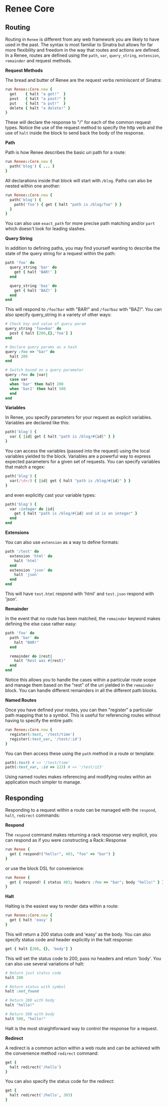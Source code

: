 # Renee Core

## Routing

Routing in `Renee` is different from any web framework you are likely to have used in the past. The syntax is most familiar to Sinatra but allows
for far more flexibility and freedom in the way that routes and actions are defined. In a Renee, routes are defined using the `path`, `var`, `query_string`, `extension`, `remainder` and request methods.

**Request Methods**

The bread and butter of Renee are the request verbs reminiscent of Sinatra:

```ruby
run Renee::Core.new {
  get    { halt "a get!"  }
  post   { halt "a post!" }
  put    { halt "a put!"  }
  delete { halt "a delete!" }
}
```

These will declare the response to "/" for each of the common request types. Notice the use of the request method to
specify the http verb and the use of `halt` inside the block to send back the body of the response.

**Path**

Path is how Renee describes the basic uri path for a route:

```ruby
run Renee::Core.new {
  path('blog') { ... }
}
```

All declarations inside that block will start with `/blog`. Paths can also be nested within one another:

```ruby
run Renee::Core.new {
  path('blog') {
    path('foo') { get { halt "path is /blog/foo" } }
  }
}
```

You can also use `exact_path` for more precise path matching and/or `part` which doesn't look for leading slashes.

**Query String**

In addition to defining paths, you may find yourself wanting to describe the state of the query string for a request within the path:

```ruby
path 'foo' do
  query_string 'bar' do
    get { halt 'BAR!' }
  end

  query_string 'baz' do
    get { halt 'BAZ!' }
  end
end
```

This will respond to `/foo?bar` with "BAR!" and `/foo?baz` with "BAZ!". You can also specify query_string in a variety of other ways:

```ruby
# Check key and value of query param
query_string 'foo=bar' do
  post { halt [200,{},'foo'] }
end

# Declare query params as a hash
query :foo => "bar" do
  halt 200
end

# Switch based on a query parameter
query :foo do |var|
  case var
  when 'bar' then halt 200
  when 'bar2' then halt 500
  end
end
```

**Variables**

In Renee, you specify parameters for your request as explicit variables. Variables are declared like this:

```ruby
path('blog') {
  var { |id| get { halt "path is /blog/#{id}" } }
}
```

You can access the variables (passed into the request) using the local variables yielded to the block. Variables are a powerful
way to express expected parameters for a given set of requests. You can specify variables that match a regex:

```ruby
path('blog') {
  var(/\d+/) { |id| get { halt "path is /blog/#{id}" } }
}
```

and even explicitly cast your variable types:

```ruby
path('blog') {
  var :integer do |id|
    get { halt "path is /blog/#{id} and id is an integer" }
  end
end
```

**Extensions**

You can also use `extension` as a way to define formats:

```ruby
path '/test' do
  extension 'html' do
    halt 'html'
  end
  extension 'json' do
    halt 'json'
  end
end
```

This will have `test.html` respond with 'html' and `test.json` respond with 'json'.

**Remainder**

In the event that no route has been matched, the `remainder` keyword makes defining the else case rather easy:

```ruby
path 'foo' do
  path 'bar' do
    halt "BAR!"
  end

  remainder do |rest|
    halt "Rest was #{rest}"
  end
end
```

Notice this allows you to handle the cases within a particular route scope and manage them based on the "rest" of the uri yielded in the `remainder` block. You
can handle different remainders in all the different path blocks.

**Named Routes**

Once you have defined your routes, you can then "register" a particular path mapping that to a symbol. This is useful for referencing routes without
having to specify the entire path:

```ruby
run Renee::Core.new {
  register(:test, '/test/time')
  register(:test_var, '/test/:id')
}
```

You can then access these using the `path` method in a route or template:

```ruby
path(:test) # => '/test/time'
path(:test_var, :id => 123) # => '/test/123'
```

Using named routes makes referencing and modifying routes within an application much simpler to manage.

## Responding

Responding to a request within a route can be managed with the `respond`, `halt`, `redirect` commands:

**Respond**

The `respond` command makes returning a rack response very explicit, you can respond as if you were constructing a Rack::Response

```ruby
run Renee {
  get { respond!("hello!", 403, "foo" => "bar") }
}
```

or use the block DSL for convenience:

```ruby
run Renee {
  get { respond! { status 403; headers :foo => "bar"; body "hello!" } }
}
```

**Halt**

Halting is the easiest way to render data within a route:

```ruby
run Renee::Core.new {
  get { halt 'easy' }
}
```

This will return a 200 status code and 'easy' as the body. You can also specify status code and header explicitly in the halt response:

```ruby
get { halt [200, {}, 'body'] }
```

This will set the status code to 200, pass no headers and return 'body'. You can also use several variations of halt:

```ruby
# Return just status code
halt 200

# Return status with symbol
halt :not_found

# Return 200 with body
halt "hello!"

# Return 500 with body
halt 500, "hello!"
```

Halt is the most straightforward way to control the response for a request.

**Redirect**

A redirect is a common action within a web route and can be achieved with the convenience method `redirect` command:

```ruby
get {
  halt redirect('/hello')
}
```

You can also specify the status code for the redirect:

```ruby
get {
  halt redirect('/hello', 303)
}
```